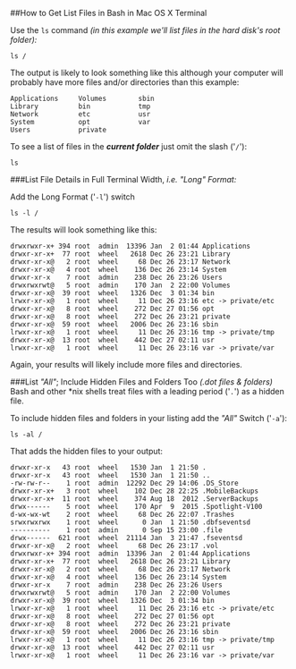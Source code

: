 ##How to Get List Files in Bash in Mac OS X Terminal

Use the `ls` command _(in this example we'll list files in the hard disk's root folder):_

	ls /
	
The output is likely to look something like this although your computer will probably have more files and/or directories than this example:

	Applications     Volumes        sbin
	Library          bin            tmp
	Network          etc            usr
	System           opt            var
	Users            private
	          

To see a list of files in the _**current folder**_ just omit the slash ('`/`'):

	ls 
	
###List File Details in Full Terminal Width, _i.e. "Long" Format:_

Add the Long Format ('`-l`') switch

	ls -l /
	
The results will look something like this:

	drwxrwxr-x+ 394 root  admin  13396 Jan  2 01:44 Applications
	drwxr-xr-x+  77 root  wheel   2618 Dec 26 23:21 Library
	drwxr-xr-x@   2 root  wheel     68 Dec 26 23:17 Network
	drwxr-xr-x@   4 root  wheel    136 Dec 26 23:14 System
	drwxr-xr-x    7 root  admin    238 Dec 26 23:26 Users
	drwxrwxrwt@   5 root  admin    170 Jan  2 22:00 Volumes
	drwxr-xr-x@  39 root  wheel   1326 Dec  3 01:34 bin
	lrwxr-xr-x@   1 root  wheel     11 Dec 26 23:16 etc -> private/etc
	drwxr-xr-x@   8 root  wheel    272 Dec 27 01:56 opt
	drwxr-xr-x@   8 root  wheel    272 Dec 26 23:21 private
	drwxr-xr-x@  59 root  wheel   2006 Dec 26 23:16 sbin
	lrwxr-xr-x@   1 root  wheel     11 Dec 26 23:16 tmp -> private/tmp
	drwxr-xr-x@  13 root  wheel    442 Dec 27 02:11 usr
	lrwxr-xr-x@   1 root  wheel     11 Dec 26 23:16 var -> private/var
		          
Again, your results will likely include more files and directories.		          
			
###List _"All"_; Include Hidden Files and Folders Too _(.dot files & folders)_
Bash and other *nix shells treat files with a leading period ('`.`') as a hidden file.  

To include hidden files and folders in your listing add the _"All"_ Switch ('`-a`'):

	ls -al /

That adds the hidden files to your output: 
 
	drwxr-xr-x   43 root  wheel   1530 Jan  1 21:50 .
	drwxr-xr-x   43 root  wheel   1530 Jan  1 21:50 ..
	-rw-rw-r--    1 root  admin  12292 Dec 29 14:06 .DS_Store
	drwxr-xr-x+   3 root  wheel    102 Dec 28 22:25 .MobileBackups
	drwxr-xr-x+  11 root  wheel    374 Aug 18  2012 .ServerBackups
	drwx------    5 root  wheel    170 Apr  9  2015 .Spotlight-V100
	d-wx-wx-wt    2 root  wheel     68 Dec 26 22:07 .Trashes
	srwxrwxrwx    1 root  wheel      0 Jan  1 21:50 .dbfseventsd
	----------    1 root  admin      0 Sep 15 23:00 .file
	drwx------  621 root  wheel  21114 Jan  3 21:47 .fseventsd
	drwxr-xr-x@   2 root  wheel     68 Dec 26 23:17 .vol
	drwxrwxr-x+ 394 root  admin  13396 Jan  2 01:44 Applications
	drwxr-xr-x+  77 root  wheel   2618 Dec 26 23:21 Library
	drwxr-xr-x@   2 root  wheel     68 Dec 26 23:17 Network
	drwxr-xr-x@   4 root  wheel    136 Dec 26 23:14 System
	drwxr-xr-x    7 root  admin    238 Dec 26 23:26 Users
	drwxrwxrwt@   5 root  admin    170 Jan  2 22:00 Volumes
	drwxr-xr-x@  39 root  wheel   1326 Dec  3 01:34 bin
	lrwxr-xr-x@   1 root  wheel     11 Dec 26 23:16 etc -> private/etc
	drwxr-xr-x@   8 root  wheel    272 Dec 27 01:56 opt
	drwxr-xr-x@   8 root  wheel    272 Dec 26 23:21 private
	drwxr-xr-x@  59 root  wheel   2006 Dec 26 23:16 sbin
	lrwxr-xr-x@   1 root  wheel     11 Dec 26 23:16 tmp -> private/tmp
	drwxr-xr-x@  13 root  wheel    442 Dec 27 02:11 usr
	lrwxr-xr-x@   1 root  wheel     11 Dec 26 23:16 var -> private/var
				
